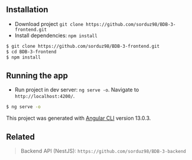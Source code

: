 ## Installation

- Download project `git clone https://github.com/sorduz98/BDB-3-frontend.git `
- Install dependencies: `npm install`

```bash
$ git clone https://github.com/sorduz98/BDB-3-frontend.git
$ cd BDB-3-frontend
$ npm install
```
## Running the app
- Run project in dev server: `ng serve -o`. Navigate to `http://localhost:4200/`.

```bash
$ ng serve -o
```
This project was generated with [Angular CLI](https://github.com/angular/angular-cli) version 13.0.3.

## Related
> Backend API (NestJS):  `https://github.com/sorduz98/BDB-3-backend`
